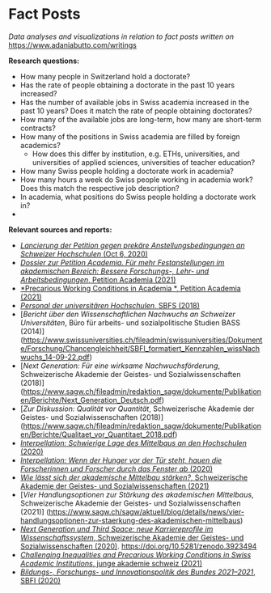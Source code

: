 # Fact Posts
 *Data analyses and visualizations in relation to fact posts written on* https://www.adaniabutto.com/writings

 **Research questions:**
 
 - How many people in Switzerland hold a doctorate?
 - Has the rate of people obtaining a doctorate in the past 10 years increased?
 - Has the number of available jobs in Swiss academia increased in the past 10 years? Does it match the rate of people obtaining doctorates?
 - How many of the available jobs are long-term, how many are short-term contracts?
 - How many of the positions in Swiss academia are filled by foreign academics?
    - How does this differ by institution, e.g. ETHs, universities, and universities of applied sciences, universities of teacher education?
 - How many Swiss people holding a doctorate work in academia?
 - How many hours a week do Swiss people working in academia work? Does this match the respective job description?
 - In academia, what positions do Swiss people holding a doctorate work in?
 - 

**Relevant sources and reports:**

- [*Lancierung der Petition gegen prekäre Anstellungsbedingungen an Schweizer Hochschulen* (Oct 6, 2020)](https://campaign.petition-academia.ch/launch-of-the-petition/#german)
- [*Dossier zur Petition Academia. Für mehr Festanstellungen im akademischen Bereich:
Bessere Forschungs-, Lehr- und Arbeitsbedingungen*, Petition Academia (2021)](https://campaign.petition-academia.ch/wp-content/uploads/2021/11/Dossier-Petition-Academia_Deutsch_November.pdf)
- [*Precarious Working Conditions in Academia
*, Petition Academia (2021)](https://campaign.petition-academia.ch/precarious-working-conditions-in-academia/)
- [*Personal der universitären Hochschulen*, SBFS (2018)](https://www.bfs.admin.ch/bfs/de/home/aktuell/neue-veroeffentlichungen.gnpdetail.2019-0031.html)
- [*Bericht über den Wissenschaftlichen Nachwuchs an Schweizer Universitäten*, Büro für arbeits- und sozialpolitische Studien BASS (2014)] (https://www.swissuniversities.ch/fileadmin/swissuniversities/Dokumente/Forschung/Chancengleichheit/SBFI_formatiert_Kennzahlen_wissNachwuchs_14-09-22.pdf)
- [*Next Generation: Für eine wirksame Nachwuchsförderung*, Schweizerische Akademie der Geistes- und Sozialwissenschaften (2018)]
(https://www.sagw.ch/fileadmin/redaktion_sagw/dokumente/Publikationen/Berichte/Next_Generation_Deutsch.pdf)
- [*Zur Diskussion: Qualität vor Quantität*, Schweizerische Akademie der Geistes- und Sozialwissenschaften (2018)] (https://www.sagw.ch/fileadmin/redaktion_sagw/dokumente/Publikationen/Berichte/Qualitaet_vor_Quantitaet_2018.pdf)
- [*Interpellation: Schwierige Lage des Mittelbaus an den Hochschulen* (2020)](https://www.parlament.ch/de/ratsbetrieb/suche-curia-vista/geschaeft?AffairId=20203121)
- [*Interpellation: Wenn der Hunger vor der Tür steht, hauen die Forscherinnen und Forscher durch das Fenster ab* (2020)](https://www.parlament.ch/de/ratsbetrieb/suche-curia-vista/geschaeft?AffairId=20204622)
- [*Wie lässt sich der akademische Mittelbau stärken?*, Schweizerische Akademie der Geistes- und Sozialwissenschaften (2021)](https://www.sagw.ch/sagw/aktuell/news/details/news/wie-laesst-sich-der-akademische-mittelbau-staerken) 
- [*Vier Handlungsoptionen zur Stärkung des akademischen Mittelbaus*, Schweizerische Akademie der Geistes- und Sozialwissenschaften (2021)] (https://www.sagw.ch/sagw/aktuell/blog/details/news/vier-handlungsoptionen-zur-staerkung-des-akademischen-mittelbaus)
- [*Next Generation und Third Space:
neue Karriereprofile im
Wissenschaftssystem*, Schweizerische Akademie der Geistes- und Sozialwissenschaften (2020)](https://www.sagw.ch/fileadmin/redaktion_sagw/dokumente/Publikationen/Berichte/Next_Generation_Third_Space.pdf).
    https://doi.org/10.5281/zenodo.3923494
- [*Challenging Inequalities and Precarious Working Conditions in Swiss Academic Institutions*, junge akademie schweiz (2021)](https://swissyoungacademy.ch/de/laufende-projekte/projekt-3)
- [*Bildungs-, Forschungs- und Innovationspolitik des Bundes 2021–2021*, SBFI (2020)](https://www.sbfi.admin.ch/sbfi/de/home/bfi-politik/bfi-2021-2024.html)

